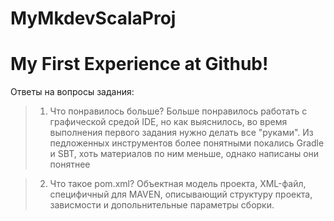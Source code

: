 # MyMkdevScalaProj
# My First Experience at Github!

Ответы на вопросы задания:
>1. Что понравилось больше?
Больше понравилось работать с графической средой IDE, но как выяснилось, во время выполнения первого задания нужно делать все "руками". Из педложенных инструментов более понятными покались Gradle и SBT, хоть материалов по ним меньше, однако написаны они понятнее 

>2. Что такое pom.xml?
Объектная модель проекта, XML-файл, специфичный для MAVEN, описывающий структуру проекта, зависмости и допольнительные параметры сборки.
